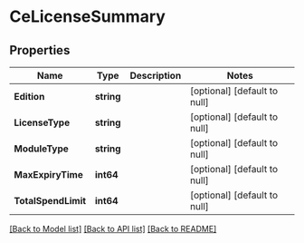 # CeLicenseSummary

## Properties
Name | Type | Description | Notes
------------ | ------------- | ------------- | -------------
**Edition** | **string** |  | [optional] [default to null]
**LicenseType** | **string** |  | [optional] [default to null]
**ModuleType** | **string** |  | [optional] [default to null]
**MaxExpiryTime** | **int64** |  | [optional] [default to null]
**TotalSpendLimit** | **int64** |  | [optional] [default to null]

[[Back to Model list]](../README.md#documentation-for-models) [[Back to API list]](../README.md#documentation-for-api-endpoints) [[Back to README]](../README.md)

